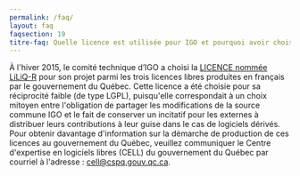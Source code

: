 ```yaml
---
permalink: /faq/
layout: faq
faqsection: 19
titre-faq: Quelle licence est utilisée pour IGO et pourquoi avoir choisi celle-là?
---
```


À l'hiver 2015, le comité technique d’IGO a choisi la [LICENCE nommée LiLiQ-R](https://github.com/infra-geo-ouverte/igo/blob/master/LICENCE.txt) pour son projet parmi les trois licences libres produites en français par le gouvernement du Québec. Cette licence a été choisie pour sa réciprocité faible (de type LGPL), puisqu'elle correspondait à un choix mitoyen entre l'obligation de partager les modifications de la source commune IGO et le fait de conserver un incitatif pour les externes à distribuer leurs contributions à leur guise dans le cas de logiciels dérivés.
Pour obtenir davantage d'information sur la démarche de production de ces licences au gouvernement du Québec, veuillez communiquer le Centre d'expertise en logiciels libres (CELL) du gouvernement du Québec par courriel à l'adresse : <cell@cspq.gouv.qc.ca>. 
